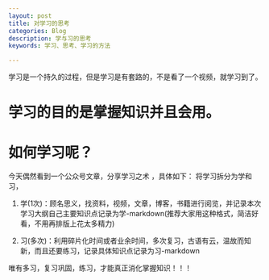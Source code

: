 ```yaml
---
layout: post
title: 对学习的思考
categories: Blog
description: 学与习的思考
keywords: 学习、思考、学习的方法

---
```




学习是一个持久的过程，但是学习是有套路的，不是看了一个视频，就学习到了。

# 学习的目的是掌握知识并且会用。

# 如何学习呢？

今天偶然看到一个公众号文章，分享学习之术 ，具体如下：
将学习拆分为学和习，
1. 学(1次)：顾名思义，找资料，视频，文章，博客，书籍进行阅览，并记录本次学习大纲自己主要知识点记录为学-markdown(推荐大家用这种格式，简洁好看，不用再排版上花太多精力)

2. 习(多次)：利用碎片化时间或者业余时间，多次复习，古语有云，温故而知新，而且还要练习，记录具体知识点记录为习-markdown

唯有多习，复习巩固，练习，才能真正消化掌握知识！！！

